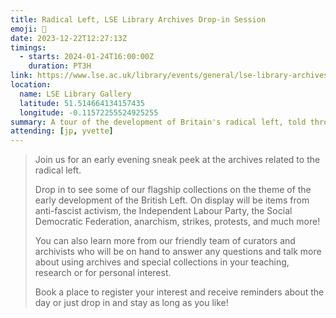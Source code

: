 ```yaml
---
title: Radical Left, LSE Library Archives Drop-in Session
emoji: 📖
date: 2023-12-22T12:27:13Z
timings:
  - starts: 2024-01-24T16:00:00Z
    duration: PT3H
link: https://www.lse.ac.uk/library/events/general/lse-library-archives-drop-in-session
location:
  name: LSE Library Gallery
  latitude: 51.514664134157435
  longitude: -0.11572255524925255
summary: A tour of the development of Britain's radical left, told through the LSE Library's collection.
attending: [jp, yvette]
---
```


> Join us for an early evening sneak peek at the archives related to the radical left.
>
> Drop in to see some of our flagship collections on the theme of the early development of the British Left. On display will be items from anti-fascist activism, the Independent Labour Party, the Social Democratic Federation, anarchism, strikes, protests, and much more!
>
> You can also learn more from our friendly team of curators and archivists who will be on hand to answer any questions and talk more about using archives and special collections in your teaching, research or for personal interest.
>
> Book a place to register your interest and receive reminders about the day or just drop in and stay as long as you like!
